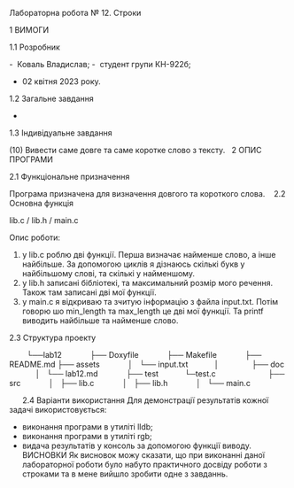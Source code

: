 Лабораторна робота № 12. Строки

1 ВИМОГИ 

1.1 Розробник 

-  Коваль Владислав; 
-  студент групи КН-922б; 
-  02 квітня 2023 року. 

1.2 Загальне завдання 

-

1.3 Індивідуальне завдання 

(10) Вивести саме довге та саме коротке слово з тексту.
 
2 ОПИС ПРОГРАМИ 

2.1 Функціональне призначення 

Програма призначена для визначення довгого та короткого слова. 
   
2.2 Основна функція         

lib.c / lib.h / main.c

Опис роботи:  

1) у lib.c роблю дві функції. Перша визначає найменше слово, а інше найбільше. За допомогою циклів я дізнаюсь скількі букв у найбільшому слові, та скількі у найменшому.
2) у lib.h записані бібліотекі, та максимальний розмір мого речення. Також там записані дві мої функції.
3) у main.c я відкриваю та зчитую інформацію з файла input.txt. Потім говорю шо min_length та max_length це дві мої функції. Та printf виводить найбільше та найменше слово.
 
 
 2.3 Структура проекту 

        └──lab12 
            ├── Doxyfile 
            ├── Makefile 
            ├── README.md 
            ├── assets 
            │   └── input.txt
            │   
            ├── doc  
            │   └── lab12.md 
            ├── test
            └─test.c            
            ├── src 
            │   ├── lib.c 
            │   ├── lib.h 
            │   └── main.c 

 
 
 
 
2.4 Варіанти використання
Для демонстрації результатів кожної задачі використовується:
- виконання програми в утиліті lldb;
- виконання програми в утиліті rgb;
- видача результатів у консоль за допомогою функції виводу.
 
 
ВИСНОВКИ 
Як висновок можу сказати, що при виконанні даної лабораторної роботи було набуто практичного досвіду роботи з строками та в мене вийшло зробити одне з завданнь.